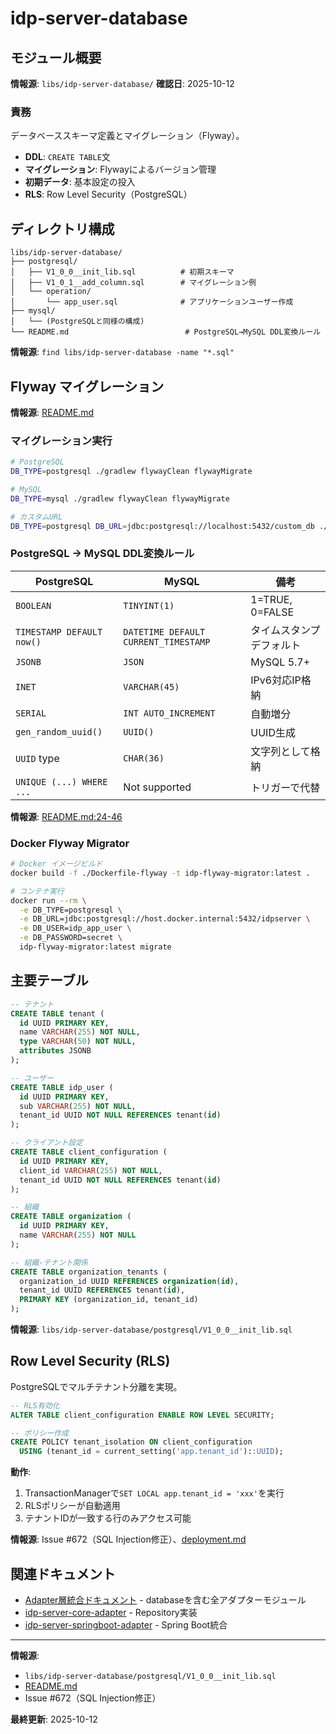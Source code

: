 # idp-server-database

## モジュール概要

**情報源**: `libs/idp-server-database/`
**確認日**: 2025-10-12

### 責務

データベーススキーマ定義とマイグレーション（Flyway）。

- **DDL**: `CREATE TABLE`文
- **マイグレーション**: Flywayによるバージョン管理
- **初期データ**: 基本設定の投入
- **RLS**: Row Level Security（PostgreSQL）

## ディレクトリ構成

```
libs/idp-server-database/
├── postgresql/
│   ├── V1_0_0__init_lib.sql          # 初期スキーマ
│   ├── V1_0_1__add_column.sql        # マイグレーション例
│   └── operation/
│       └── app_user.sql              # アプリケーションユーザー作成
├── mysql/
│   └── (PostgreSQLと同様の構成)
└── README.md                          # PostgreSQL→MySQL DDL変換ルール
```

**情報源**: `find libs/idp-server-database -name "*.sql"`

## Flyway マイグレーション

**情報源**: [README.md](../../../libs/idp-server-database/README.md)

### マイグレーション実行

```bash
# PostgreSQL
DB_TYPE=postgresql ./gradlew flywayClean flywayMigrate

# MySQL
DB_TYPE=mysql ./gradlew flywayClean flywayMigrate

# カスタムURL
DB_TYPE=postgresql DB_URL=jdbc:postgresql://localhost:5432/custom_db ./gradlew flywayMigrate
```

### PostgreSQL → MySQL DDL変換ルール

| PostgreSQL | MySQL | 備考 |
|-----------|-------|------|
| `BOOLEAN` | `TINYINT(1)` | 1=TRUE, 0=FALSE |
| `TIMESTAMP DEFAULT now()` | `DATETIME DEFAULT CURRENT_TIMESTAMP` | タイムスタンプデフォルト |
| `JSONB` | `JSON` | MySQL 5.7+ |
| `INET` | `VARCHAR(45)` | IPv6対応IP格納 |
| `SERIAL` | `INT AUTO_INCREMENT` | 自動増分 |
| `gen_random_uuid()` | `UUID()` | UUID生成 |
| `UUID` type | `CHAR(36)` | 文字列として格納 |
| `UNIQUE (...) WHERE ...` | Not supported | トリガーで代替 |

**情報源**: [README.md:24-46](../../../libs/idp-server-database/README.md#L24-L46)

### Docker Flyway Migrator

```bash
# Docker イメージビルド
docker build -f ./Dockerfile-flyway -t idp-flyway-migrator:latest .

# コンテナ実行
docker run --rm \
  -e DB_TYPE=postgresql \
  -e DB_URL=jdbc:postgresql://host.docker.internal:5432/idpserver \
  -e DB_USER=idp_app_user \
  -e DB_PASSWORD=secret \
  idp-flyway-migrator:latest migrate
```

## 主要テーブル

```sql
-- テナント
CREATE TABLE tenant (
  id UUID PRIMARY KEY,
  name VARCHAR(255) NOT NULL,
  type VARCHAR(50) NOT NULL,
  attributes JSONB
);

-- ユーザー
CREATE TABLE idp_user (
  id UUID PRIMARY KEY,
  sub VARCHAR(255) NOT NULL,
  tenant_id UUID NOT NULL REFERENCES tenant(id)
);

-- クライアント設定
CREATE TABLE client_configuration (
  id UUID PRIMARY KEY,
  client_id VARCHAR(255) NOT NULL,
  tenant_id UUID NOT NULL REFERENCES tenant(id)
);

-- 組織
CREATE TABLE organization (
  id UUID PRIMARY KEY,
  name VARCHAR(255) NOT NULL
);

-- 組織-テナント関係
CREATE TABLE organization_tenants (
  organization_id UUID REFERENCES organization(id),
  tenant_id UUID REFERENCES tenant(id),
  PRIMARY KEY (organization_id, tenant_id)
);
```

**情報源**: `libs/idp-server-database/postgresql/V1_0_0__init_lib.sql`

## Row Level Security (RLS)

PostgreSQLでマルチテナント分離を実現。

```sql
-- RLS有効化
ALTER TABLE client_configuration ENABLE ROW LEVEL SECURITY;

-- ポリシー作成
CREATE POLICY tenant_isolation ON client_configuration
  USING (tenant_id = current_setting('app.tenant_id')::UUID);
```

**動作**:
1. TransactionManagerで`SET LOCAL app.tenant_id = 'xxx'`を実行
2. RLSポリシーが自動適用
3. テナントIDが一致する行のみアクセス可能

**情報源**: Issue #672（SQL Injection修正）、[deployment.md](../content_08_ops/ops-02-deployment.md)

## 関連ドキュメント

- [Adapter層統合ドキュメント](./ai-20-adapters.md) - databaseを含む全アダプターモジュール
- [idp-server-core-adapter](./ai-21-core-adapter.md) - Repository実装
- [idp-server-springboot-adapter](./ai-23-springboot-adapter.md) - Spring Boot統合

---

**情報源**:
- `libs/idp-server-database/postgresql/V1_0_0__init_lib.sql`
- [README.md](../../../libs/idp-server-database/README.md)
- Issue #672（SQL Injection修正）

**最終更新**: 2025-10-12
